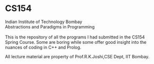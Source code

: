 # CS154
Indian Institute of Technology Bombay<br>
Abstractions and Paradigms in Programming<br><br>
This is the repository of all the programs I had submitted in the CS154 Spring Course. Some are boring while some offer good insight into the nuances of coding in C++ and Prolog.

All lecture material are property of Prof.R.K.Joshi,CSE Dept, IIT Bombay.
